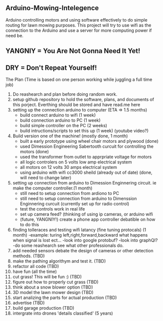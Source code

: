 ## Arduino-Mowing-Intelegence
Arduino controlling motors and using software effectively to do simple routing for lawn mowing purposes. This project will try to use wifi as the connection to the Arduino and use a server for more computing power if need be.

## YANGNIY = You Are Not Gonna Need It Yet!
## DRY = Don't Repeat Yourself!

The Plan (Time is based on one person working while juggling a full time job)
1. Do reashearch and plan before doing random work.
2. setup github repository to hold the software, plans, and documents of this porject. Everthing should be stored and have read.me here
3. setting up the connection arduino to computer (ETA => 1.5 months)
    - build connect arduino to wifi (1 week)
    - build connection arduino to PC (1 week)
    - build simple controller on the PC (2 weeks)
    - build intructions/scripts to set this up (1 week) (youtube video?)
4. Build version one of the machine! (mostly done, 1 month)
    - built a early prototype using wheel chair motors and plywood (done)
    - used Dimession Engineering Sabertooth curcuit for controlling the motors (done)
    - used the transformer from outlet to apprpriate voltage for motors
    - all logic controlers on 5 volts low amp electrical system
    - all motors on 12 volts 30 amps electrical system
    - using arduino with wifi cc3000 sheild (already out of date) (done, will need to change later)
5. setting up connection from arduino to Dimession Enginnering circuit. ie make the computer controller.(1 month)
    - still need to setup connection from ardiono to PC
    - still need to setup connection from arduino to Dimenssion Enginnering curcuit (currently set up for radio control)
    - test the controls work in real life
    - set up camera feed? (thinking of using ip cameras, or arduino wifi 
    - (future, YANGNIY!) create a phone app controller debatible on how to do this
6. finding tolleraces and testing wifi latancy (fine tuning protocals) (1 month)
    -example: turing left,right,forward,backward what happens when signal is lost ect...
    -look into google protobuf?
    -look into graphQI?
    -do some reashearch see what other professionals do.
7. add needed sensors debate the design of cameras or other detection methods. (TBD)
8. make the pathing algorithym and test it. (TBD)
9. refactor all code (TBD)
10. have fun (all the time)
11. cut grass! This will be fun :) (TBD)
12. figure out how to properly cut grass (TBD)
13. think about a snow blower option (TBD)
14. 3D model the lawn mower design (TBD)
15. start analizing the parts for actual production (TBD)
16. advertise (TBD)
17. build garage production (TBD)
18. intergrate into drones 'details classified' (5 years)
